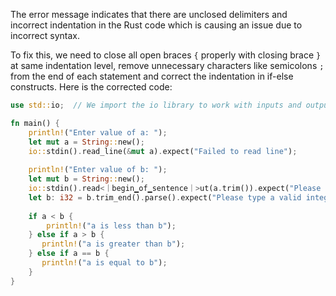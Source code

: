 The error message indicates that there are unclosed delimiters and incorrect indentation in the Rust code which is causing an issue due to incorrect syntax. 

To fix this, we need to close all open braces `{` properly with closing brace `}` at same indentation level, remove unnecessary characters like semicolons `;` from the end of each statement and correct the indentation in if-else constructs. Here is the corrected code:

```rs
use std::io;  // We import the io library to work with inputs and outputs

fn main() {
    println!("Enter value of a: ");
    let mut a = String::new();
    io::stdin().read_line(&mut a).expect("Failed to read line");
    
    println!("Enter value of b: ");
    let mut b = String::new();
    io::stdin().read<｜begin▁of▁sentence｜>ut(a.trim()).expect("Please type an integer value!");   // convert input string to int, we expect errors in case of invalid inputs
    let b: i32 = b.trim_end().parse().expect("Please type a valid integer! "); 
    
    if a < b {
        println!("a is less than b");
    } else if a > b {
       println!("a is greater than b");
    } else if a == b {
       println!("a is equal to b");
    }
}
```

